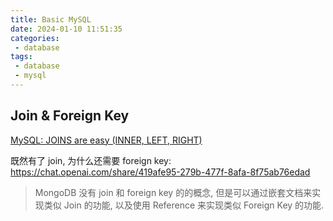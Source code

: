 ```yaml
---
title: Basic MySQL
date: 2024-01-10 11:51:35
categories:
 - database
tags:
 - database
 - mysql
---
```


## Join & Foreign Key

[MySQL: JOINS are easy (INNER, LEFT, RIGHT)](https://www.youtube.com/watch?v=G3lJAxg1cy8)

既然有了 join, 为什么还需要 foreign key: https://chat.openai.com/share/419afe95-279b-477f-8afa-8f75ab76edad

> MongoDB 没有 join 和 foreign key 的的概念, 但是可以通过嵌套文档来实现类似 Join 的功能, 以及使用 Reference 来实现类似 Foreign Key 的功能.

